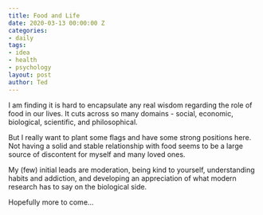 ```yaml
---
title: Food and Life
date: 2020-03-13 00:00:00 Z
categories:
- daily
tags:
- idea
- health
- psychology
layout: post
author: Ted
---
```


I am finding it is hard to encapsulate any real wisdom regarding the role of food in our lives. It cuts across so many domains - social, economic, biological, scientific, and philosophical.

But I really want to plant some flags and have some strong positions here. Not having a solid and stable relationship with food seems to be a large source of discontent for myself and many loved ones.

My (few) initial leads are moderation, being kind to yourself, understanding habits and addiction, and developing an appreciation of what modern research has to say on the biological side.

Hopefully more to come...  
